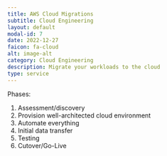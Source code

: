 ```yaml
---
title: AWS Cloud Migrations
subtitle: Cloud Engineering
layout: default
modal-id: 7
date: 2022-12-27
faicon: fa-cloud
alt: image-alt
category: Cloud Engineering
description: Migrate your workloads to the cloud
type: service
---
```

Phases:
1. Assessment/discovery
2. Provision well-architected cloud environment
3. Automate everything
4. Initial data transfer
5. Testing
6. Cutover/Go-Live
